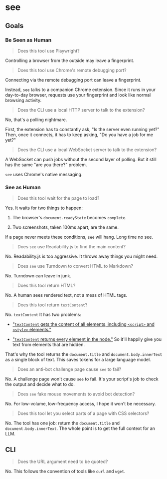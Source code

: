 # see

## Goals

### Be Seen as Human

> Does this tool use Playwright?

Controlling a browser from the outside may leave a fingerprint.

> Does this tool use Chrome's remote debugging port?

Connecting via the remote debugging port can leave a fingerprint.

Instead, `see` talks to a companion Chrome extension. Since it runs in your day-to-day browser, requests use your fingerprint and look like normal browsing activity.

> Does the CLI use a local HTTP server to talk to the extension?

No, that's a polling nightmare.

First, the extension has to constantly ask, "Is the server even running yet?" Then, once it connects, it has to keep asking, "Do you have a job for me yet?"

> Does the CLI use a local WebSocket server to talk to the extension?

A WebSocket can push jobs without the second layer of polling. But it still has the same "are you there?" problem.

`see` uses Chrome's native messaging.

### See as Human

> Does this tool wait for the page to load?

Yes. It waits for two things to happen:

1. The browser's `document.readyState` becomes `complete`.

1. Two screenshots, taken 100ms apart, are the same.

If a page never meets these conditions, `see` will hang. Long time no see.

> Does `see` use Readability.js to find the main content?

No. Readability.js is too aggressive. It throws away things you might need.

> Does `see` use Turndown to convert HTML to Markdown?

No. Turndown can leave in junk.

> Does this tool return HTML?

No. A human sees rendered text, not a mess of HTML tags.

> Does this tool return `textContent`?

No. `textContent` It has two problems:

- ["`textContent` gets the content of all elements, including `<script>` and `<style>` elements."](https://developer.mozilla.org/en-US/docs/Web/API/Node/textContent#:~:text=textContent%20gets%20the%20content%20of%20all%20elements%2C%20including%20%3Cscript%3E%20and%20%3Cstyle%3E%20elements.)

- ["`textContent` returns every element in the node."](https://developer.mozilla.org/en-US/docs/Web/API/Node/textContent#:~:text=textContent%20returns%20every%20element%20in%20the%20node.) So it'll happily give you text from elements that are hidden.

That's why the tool returns the `document.title` and `document.body.innerText` as a single block of text. This saves tokens for a large language model.

> Does an anti-bot challenge page cause `see` to fail?

No. A challenge page won't cause `see` to fail. It's your script's job to check the output and decide what to do.

> Does `see` fake mouse movements to avoid bot detection?

No. For low-volume, low-frequency access, I hope it won't be necessary.

> Does this tool let you select parts of a page with CSS selectors?

No. The tool has one job: return the `document.title` and `document.body.innerText`. The whole point is to get the full context for an LLM.

## CLI

> Does the URL argument need to be quoted?

No. This follows the convention of tools like `curl` and `wget`.
